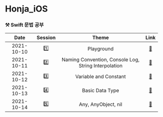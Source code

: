 # Honja_iOS
### ⚒ Swift 문법 공부


|    Date    | Session |                        Theme                         |                             Link                             |
| :--------: | :-----: | :--------------------------------------------------: | :----------------------------------------------------------: |
| 2021-10-10 |    1️⃣    |                      Playground                      |     [🔗](https://velog.io/@mindyeoi/iOSSwift-Playground)      |
| 2021-10-11 |    2️⃣    | Naming Convention, Console Log, String Interpolation | [🔗](https://velog.io/@mindyeoi/iOSSwift-%EB%84%A4%EC%9D%B4%EB%B0%8D-%EC%BB%A8%EB%B2%A4%EC%85%98%EC%BD%98%EC%86%94-%EB%A1%9C%EA%B7%B8%EB%AC%B8%EC%9E%90%EC%97%B4-%EB%B3%B4%EA%B0%84%EB%B2%95) |
| 2021-10-12 |    3️⃣    |                Variable and Constant                 | [🔗](https://velog.io/@mindyeoi/iOSSwift-%EB%B3%80%EC%88%98%EC%99%80-%EC%83%81%EC%88%98Type-Annotation) |
| 2021-10-13 |    4️⃣    |                   Basic Data Type                    | [🔗](https://velog.io/@mindyeoi/iOSSwift-%EA%B8%B0%EB%B3%B8-%EB%8D%B0%EC%9D%B4%ED%84%B0-%ED%83%80%EC%9E%85) |
| 2021-10-14 |    5️⃣    |                 Any, AnyObject, nil                  | [🔗](https://velog.io/@mindyeoi/Swift-%ED%8A%B9%EC%9D%B4%ED%95%9C-%EB%8D%B0%EC%9D%B4%ED%84%B0-%ED%83%80%EC%9E%85-Any-AnyObject-nil) |

